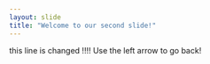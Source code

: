 ```yaml
---
layout: slide
title: "Welcome to our second slide!"
---
```

this line is changed !!!!
Use the left arrow to go back!
